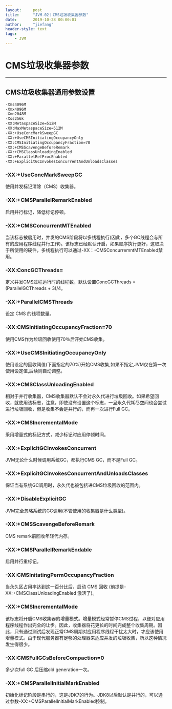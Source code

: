 ```yaml
---
layout:     post
title:      "JVM-02丨CMS垃圾收集器参数"
date:       2019-10-28 00:00:01
author:     "jiefang"
header-style: text
tags:
    - JVM
---
```

# CMS垃圾收集器参数

---
## CMS垃圾收集器通用参数设置

```sh
-Xms4096M
-Xmx4096M
-Xmn2048M
-Xss256k
-XX:MetaspaceSize=512M
-XX:MaxMetaspaceSize=512M
-XX:+UseConcMarkSweepGC
-XX:+UseCMSInitiatingOccupancyOnly
-XX:CMSInitiatingOccupancyFraction=70
-XX:+CMSScavengeBeforeRemark
-XX:+CMSClassUnloadingEnabled
-XX:+ParallelRefProcEnabled
-XX:+ExplicitGCInvokesConcurrentAndUnloadsClasses
```

### -XX:+UseConcMarkSweepGC
使用并发标记清除（CMS）收集器。
### -XX:+CMSParallelRemarkEnabled
启用并行标记，降低标记停顿。
### -XX:+CMSConcurrentMTEnabled
当该标志被启用时，并发的CMS阶段将以多线程执行(因此，多个GC线程会与所有的应用程序线程并行工作)。该标志已经默认开启，如果顺序执行更好，这取决于所使用的硬件，多线程执行可以通过-XX：-CMSConcurremntMTEnabled禁用。
### -XX:ConcGCThreads=<value>
定义并发CMS过程运行时的线程数，默认设置ConcGCThreads = (ParallelGCThreads +
3)/4。
### -XX:+ParallelCMSThreads
设定 CMS 的线程数量。
### -XX:CMSInitiatingOccupancyFraction=70
使用CMS作为垃圾回收使用70％后开始CMS收集。
### -XX:+UseCMSInitiatingOccupancyOnly
使用设定的回收阈值(下面指定的70%)开始CMS收集,如果不指定,JVM仅在第一次使用设定值,后续则自动调整。
### -XX:+CMSClassUnloadingEnabled
相对于并行收集器，CMS收集器默认不会对永久代进行垃圾回收。如果希望回收，就使用该标志，注意，即使没有设置这个标志，一旦永久代耗尽空间也会尝试进行垃圾回收，但是收集不会是并行的，而再一次进行Full GC。
### -XX:+CMSIncrementalMode
采用增量式的标记方式，减少标记时应用停顿时间。
### -XX:+ExplicitGCInvokesConcurrent
JVM无论什么时候调用系统GC，都执行CMS GC，而不是Full GC。
### -XX:+ExplicitGCInvokesConcurrentAndUnloadsClasses
保证当有系统GC调用时，永久代也被包括进CMS垃圾回收的范围内。
### -XX:+DisableExplicitGC
JVM完全忽略系统的GC调用(不管使用的收集器是什么类型)。
### -XX:+CMSScavengeBeforeRemark
CMS remark前回收年轻代内存。
### -XX:+CMSParallelRemarkEndable
启用并行重标记。
### -XX:CMSInitatingPermOccupancyFraction
当永久区占用率达到这一百分比后，启动 CMS 回收 (前提是-XX:+CMSClassUnloadingEnabled 激活了)。
### -XX:+CMSIncrementalMode
该标志将开启CMS收集器的增量模式。增量模式经常暂停CMS过程，以便对应用程序线程作出完全的让步。因此，收集器将花更长的时间完成整个收集周期。因此，只有通过测试后发现正常CMS周期对应用程序线程干扰太大时，才应该使用增量模式。由于现代服务器有足够的处理器来适应并发的垃圾收集，所以这种情况发生得很少。
### -XX:CMSFullGCsBeforeCompaction=0
多少次full GC 后压缩old generation一次。
### -XX:+CMSParallelInitialMarkEnabled
初始化标记阶段是串行的，这是JDK7的行为。JDK8以后默认是并行的，可以通过参数-XX:+CMSParallelInitialMarkEnabled控制。